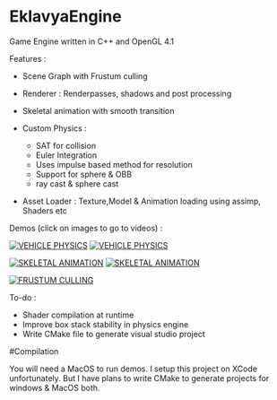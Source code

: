 # EklavyaEngine

Game Engine written in C++ and OpenGL 4.1

Features : 

- Scene Graph with Frustum culling
- Renderer : Renderpasses, shadows and post processing
- Skeletal animation with smooth transition
- Custom Physics :
     - SAT for collision
     - Euler Integration
     - Uses impulse based method for resolution
     - Support for sphere & OBB
     - ray cast & sphere cast

- Asset Loader : Texture,Model & Animation loading using assimp, Shaders etc

Demos (click on images to go to videos) : 

[![VEHICLE PHYSICS](https://img.youtube.com/vi/z52WxTNrIpg/sddefault.jpg)](https://www.youtube.com/watch?v=z52WxTNrIpg)
[![VEHICLE PHYSICS](https://img.youtube.com/vi/abnopf9OntY/sddefault.jpg)](https://www.youtube.com/watch?v=abnopf9OntY)

[![SKELETAL ANIMATION](https://img.youtube.com/vi/NbSgJ3GrD_0/sddefault.jpg)](https://www.youtube.com/watch?v=NbSgJ3GrD_0)
[![SKELETAL ANIMATION](https://img.youtube.com/vi/RszWEUHOxoE/sddefault.jpg)](https://www.youtube.com/watch?v=RszWEUHOxoE)

[![FRUSTUM CULLING](https://img.youtube.com/vi/H0ntyFogFvU/sddefault.jpg)](https://www.youtube.com/watch?v=H0ntyFogFvU)

To-do : 

- Shader compilation at runtime
- Improve box stack stability in physics engine
- Write CMake file to generate visual studio project 

#Compilation

You will need a MacOS to run demos. I setup this project on XCode unfortunately. But I have plans to write CMake to generate projects for windows & MacOS both. 
